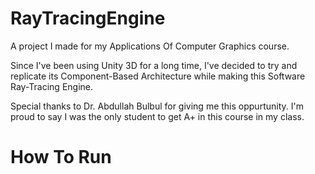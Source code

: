 # RayTracingEngine
A project I made for my Applications Of Computer Graphics course.

Since I've been using Unity 3D for a long time, I've decided to try and replicate its Component-Based Architecture while making this Software Ray-Tracing Engine.

Special thanks to Dr. Abdullah Bulbul for giving me this oppurtunity.
I'm proud to say I was the only student to get A+ in this course in my class.

# How To Run
